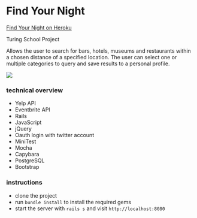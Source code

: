 Find Your Night
=====================

[Find Your Night on Heroku](https://desolate-earth-9100.herokuapp.com/)

Turing School Project

Allows the user to search for bars, hotels, museums and restaurants within a
chosen distance of a specified location. The user can select one or multiple
categories to query and save results to a personal profile.

![](https://snag.gy/tk0WPs.jpg)

### technical overview

* Yelp API
* Eventbrite API
* Rails
* JavaScript
* jQuery
* Oauth login with twitter account
* MiniTest
* Mocha
* Capybara
* PostgreSQL
* Bootstrap

### instructions

* clone the project
* run `bundle install` to install the required gems
* start the server with `rails s` and visit `http://localhost:8080`
